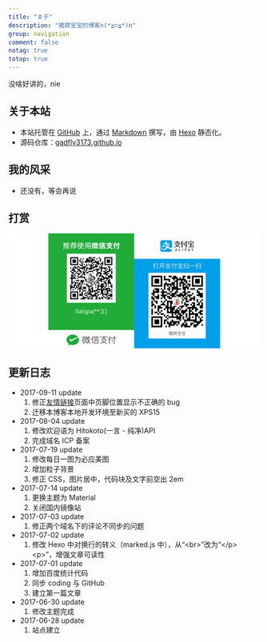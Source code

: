 ```yaml
---
title: "关于"
description: "猪蹄宝宝的博客n(*≧▽≦*)n"
group: navigation
comment: false
notag: true
totop: true
---
```


没啥好讲的，nie

## 关于本站

* 本站托管在 [GitHub](http://github.com) 上，通过 [Markdown](http://wowubuntu.com/markdown/) 撰写，由 [Hexo](https://hexo.io/) 静态化。
* 源码仓库：[gadfly3173.github.io](https://github.com/gadfly3173/gadfly3173.github.io/tree/source)

## 我的风采

* 还没有，等会再说

## 打赏

   ![](/images/donate/donate.png)

## 更新日志

* 2017-09-11 update
  1. 修正[友情链接](/links/)页面中页脚位置显示不正确的 bug
  2. 迁移本博客本地开发环境至新买的 XPS15
* 2017-08-04 update
  1. 修改欢迎语为 Hitokoto(一言 - 纯净)API
  2. 完成域名 ICP 备案
* 2017-07-19 update
  1. 修改每日一图为必应美图
  2. 增加粒子背景
  3. 修正 CSS，图片居中，代码块及文字前空出 2em
* 2017-07-14 update
  1. 更换主题为 Material
  2. 关闭国内镜像站
* 2017-07-03 update
  1. 修正两个域名下的评论不同步的问题
* 2017-07-02 update
  1. 修改 Hexo 中对换行的转义（marked.js 中），从“&lt;br&gt;”改为“&lt;/p&gt;&lt;p&gt;”，增强文章可读性
* 2017-07-01 update
  1. 增加百度统计代码
  2. 同步 coding 与 GitHub
  3. 建立第一篇文章
* 2017-06-30 update
  1. 修改主题完成
* 2017-06-28 update
  1. 站点建立
